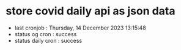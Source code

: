 # store covid daily api as json data

- last cronjob : Thursday, 14 December 2023 13:15:48
- status og cron : success
- status daily cron : success
      
      